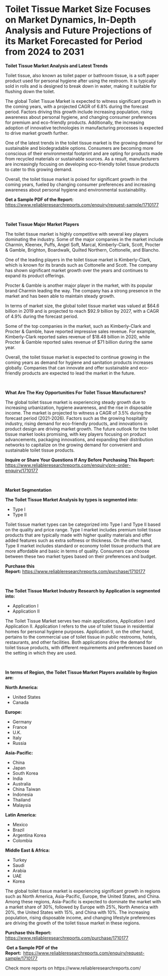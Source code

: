 <p><h1>Toilet Tissue Market Size Focuses on Market Dynamics, In-Depth Analysis and Future Projections of its Market Forecasted for Period from 2024 to 2031</h1></p><p><strong>Toilet Tissue Market Analysis and Latest Trends</strong></p>
<p><p>Toilet tissue, also known as toilet paper or bathroom tissue, is a soft paper product used for personal hygiene after using the restroom. It is typically sold in rolls and is designed to break down in water, making it suitable for flushing down the toilet.</p><p>The global Toilet Tissue Market is expected to witness significant growth in the coming years, with a projected CAGR of 6.8% during the forecast period. Factors driving this growth include increasing population, rising awareness about personal hygiene, and changing consumer preferences for premium and eco-friendly products. Additionally, the increasing adoption of innovative technologies in manufacturing processes is expected to drive market growth further.</p><p>One of the latest trends in the toilet tissue market is the growing demand for sustainable and biodegradable options. Consumers are becoming more conscious of their environmental footprint and are opting for products made from recycled materials or sustainable sources. As a result, manufacturers are increasingly focusing on developing eco-friendly toilet tissue products to cater to this growing demand.</p><p>Overall, the toilet tissue market is poised for significant growth in the coming years, fueled by changing consumer preferences and increasing awareness about personal hygiene and environmental sustainability.</p></p>
<p><strong>Get a Sample PDF of the Report:&nbsp;</strong> <a href="https://www.reliableresearchreports.com/enquiry/request-sample/1710177">https://www.reliableresearchreports.com/enquiry/request-sample/1710177</a></p>
<p>&nbsp;</p>
<p><strong>Toilet Tissue Major Market Players</strong></p>
<p><p>The toilet tissue market is highly competitive with several key players dominating the industry. Some of the major companies in the market include Charmin, Kleenex, Puffs, Angel Soft, Marcal, Kimberly-Clark, Scott, Procter & Gamble, Brighton, Boardwalk, Quilted Northern, Cottonelle, and Blancho.</p><p>One of the leading players in the toilet tissue market is Kimberly-Clark, which is known for its brands such as Cottonelle and Scott. The company has shown significant market growth over the years and continues to expand its product offerings.</p><p>Procter & Gamble is another major player in the market, with its popular brand Charmin leading the way. The company has a strong presence in the market and has been able to maintain steady growth.</p><p>In terms of market size, the global toilet tissue market was valued at $64.6 billion in 2019 and is projected to reach $92.9 billion by 2027, with a CAGR of 4.9% during the forecast period.</p><p>Some of the top companies in the market, such as Kimberly-Clark and Procter & Gamble, have reported impressive sales revenue. For example, Kimberly-Clark reported sales revenue of $18.48 billion in 2020, while Procter & Gamble reported sales revenue of $71 billion during the same year.</p><p>Overall, the toilet tissue market is expected to continue growing in the coming years as demand for hygiene and sanitation products increases globally. Companies that can innovate and offer sustainable and eco-friendly products are expected to lead the market in the future.</p></p>
<p>&nbsp;</p>
<p><strong>What Are The Key Opportunities For Toilet Tissue Manufacturers?</strong></p>
<p><p>The global toilet tissue market is experiencing steady growth due to increasing urbanization, hygiene awareness, and the rise in disposable income. The market is projected to witness a CAGR of 3.5% during the forecast period (2021-2026). Factors such as the growing hospitality industry, rising demand for eco-friendly products, and innovations in product design are driving market growth. The future outlook for the toilet tissue market looks promising, with key players focusing on product advancements, packaging innovations, and expanding their distribution networks to capitalize on the growing demand for convenient and sustainable toilet tissue products.</p></p>
<p><strong>Inquire or Share Your Questions If Any Before Purchasing This Report:</strong> <a href="https://www.reliableresearchreports.com/enquiry/pre-order-enquiry/1710177">https://www.reliableresearchreports.com/enquiry/pre-order-enquiry/1710177</a></p>
<p>&nbsp;</p>
<p><strong>Market Segmentation</strong></p>
<p><strong>The Toilet Tissue Market Analysis by types is segmented into:</strong></p>
<p><ul><li>Type I</li><li>Type II</li></ul></p>
<p><p>Toilet tissue market types can be categorized into Type I and Type II based on the quality and price range. Type I market includes premium toilet tissue products that are typically made with higher quality materials and offer added features such as extra softness or thickness. On the other hand, Type II market includes standard or economy toilet tissue products that are more affordable and basic in terms of quality. Consumers can choose between these two market types based on their preferences and budget.</p></p>
<p><strong>Purchase this Report:&nbsp;</strong><a href="https://www.reliableresearchreports.com/purchase/1710177">https://www.reliableresearchreports.com/purchase/1710177</a></p>
<p>&nbsp;</p>
<p><strong>The Toilet Tissue Market Industry Research by Application is segmented into:</strong></p>
<p><ul><li>Application I</li><li>Application II</li></ul></p>
<p><p>The Toilet Tissue Market serves two main applications, Application I and Application II. Application I refers to the use of toilet tissue in residential homes for personal hygiene purposes. Application II, on the other hand, pertains to the commercial use of toilet tissue in public restrooms, hotels, restaurants, and other facilities. Both applications drive the demand for toilet tissue products, with different requirements and preferences based on the setting in which they are used.</p></p>
<p>&nbsp;</p>
<p><strong>In terms of Region, the Toilet Tissue Market Players available by Region are:</strong></p>
<p>
    <p> <strong> North America: </strong>
        <ul>
            <li>United States</li>
            <li>Canada</li>
        </ul>
        </p> 
    <p> <strong> Europe: </strong>
        <ul>
            <li>Germany</li>
            <li>France</li>
            <li>U.K.</li>
            <li>Italy</li>
            <li>Russia</li>
        </ul>
        </p> 
    <p> <strong> Asia-Pacific: </strong>
        <ul>
            <li>China</li>
            <li>Japan</li>
            <li>South Korea</li>
            <li>India</li>
            <li>Australia</li>
            <li>China Taiwan</li>
            <li>Indonesia</li>
            <li>Thailand</li>
            <li>Malaysia</li>
        </ul>
        </p> 
    <p> <strong> Latin America: </strong>
        <ul>
            <li>Mexico</li>
            <li>Brazil</li>
            <li>Argentina Korea</li>
            <li>Colombia</li>
        </ul>
        </p> 
    <p> <strong> Middle East & Africa: </strong>
        <ul>
            <li>Turkey</li>
            <li>Saudi</li>
            <li>Arabia</li>
            <li>UAE</li>
            <li>Korea</li>
        </ul>
    </p>
    </p>
<p><p>The global toilet tissue market is experiencing significant growth in regions such as North America, Asia-Pacific, Europe, the United States, and China. Among these regions, Asia-Pacific is expected to dominate the market with a market share of 30%, followed by Europe with 25%, North America with 20%, the United States with 15%, and China with 10%. The increasing population, rising disposable income, and changing lifestyle preferences are driving the growth of the toilet tissue market in these regions.</p></p>
<p><strong>Purchase this Report: </strong><a href="https://www.reliableresearchreports.com/purchase/1710177">https://www.reliableresearchreports.com/purchase/1710177</a></p>
<p>&nbsp;<strong>Get a Sample PDF of the Report:&nbsp;&nbsp;</strong><a href="https://www.reliableresearchreports.com/enquiry/request-sample/1710177">https://www.reliableresearchreports.com/enquiry/request-sample/1710177</a></p>
<p><strong></strong></p>
<p>Check more reports on https://www.reliableresearchreports.com/</p>